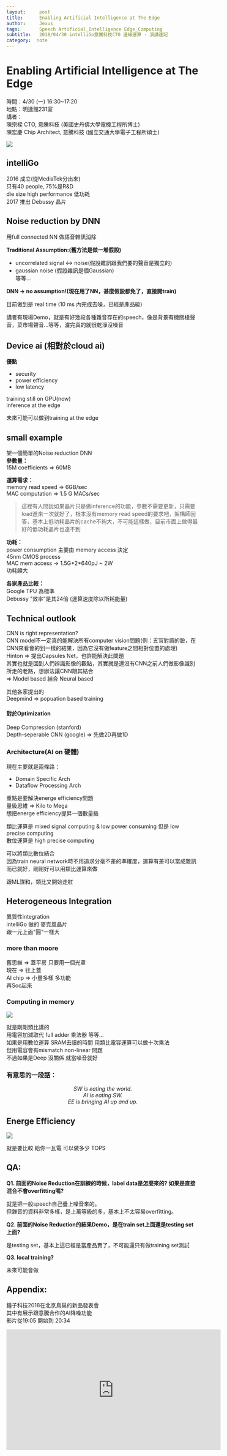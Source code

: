 ```yaml
---
layout:     post
title:      Enabling Artificial Intelligence at The Edge
author:     Jexus
tags: 		Speech Artificial_Intelligence Edge_Computing
subtitle:   2018/04/30 intelliGo意騰科技CTO 邊緣運算 - 演講速記
category:  note
---
```


Enabling Artificial Intelligence at The Edge
===
時間：4/30 (一) 16:30~17:20  
地點：明達館231室  
講者：  
陳宗樑 CTO, 意騰科技 (美國史丹佛大學電機工程所博士)  
陳宏慶 Chip Architect, 意騰科技 (國立交通大學電子工程所碩士)  

![](https://i.imgur.com/JtMZciK.png)


## intelliGo 
2016 成立(從MediaTek分出來)  
只有40 people, 75%是R&D  
die size high performance 低功耗  
2017 推出 Debussy 晶片   


## Noise reduction by DNN
用full connected NN 做語音雜訊消除  

**Traditional Assumption:(舊方法是做一堆假設)**  
- uncorrelated signal <-> noise(假設雜訊跟我們要的聲音是獨立的)  
- gaussian noise (假設雜訊是個Gaussian)  
等等...  

**DNN -> no assumption!(現在用了NN，甚麼假設都免了，直接開train)**

目前做到是 real time (10 ms 內完成去噪，已經是產品級)  

講者有現場Demo，就是有好幾段各種雜音存在的speech，像是背景有機關槍聲音，菜市場聲音...等等，濾完真的就很乾淨沒噪音  

## Device ai (相對於cloud ai)
**優點**
- security 
- power efficiency
- low latency

training still on GPU(now)  
inference at the edge  

未來可能可以做到training at the edge  

## small example  
架一個簡單的Noise reduction DNN  
**參數量：**  
15M coefficients => 60MB  

**運算需求：**   
memory read speed => 6GB/sec  
MAC computation => 1.5 G MACs/sec  
> 這裡有人問說如果晶片只是做inference的功能，參數不需要更新，只需要load進來一次就好了，根本沒有memory read speed的要求吧，架構師回答，基本上低功耗晶片的cache不夠大，不可能這樣做，目前市面上做得最好的低功耗晶片也達不到

**功耗：**  
power consumption 主要由 memory access 決定  
45nm CMOS process  
MAC mem access -> 1.5G\*2\*640pJ ~ 2W  
功耗頗大  

**各家產品比較：**  
Google TPU 為標準  
Debussy "效率"是其24倍 (運算速度除以所耗能量)  

## Technical outlook
CNN is right representation?  
CNN model不一定真的能解決所有computer vision問題(例：五官對調的臉，在CNN來看會的到一樣的結果，因為它沒有做feature之間相對位置的處理)  
Hinton => 提出Capsules Net，也許能解決此問題  
其實也就是回到人們辨識影像的觀點，其實就是還沒有CNN之前人們做影像識別所走的老路，想辦法讓CNN跟其結合  
=> Model based 結合 Neural based  

其他各家提出的  
Deepmind => popuation based training  

#### 對於Optimization
Deep Compression (stanford)  
Depth-seperable CNN (google) => 先做2D再做1D  

### Architecture(AI on 硬體)
現在主要就是兩條路：  
- Domain Specific Arch
- Dataflow Processing Arch

重點是要解決energe efficiency問題  
量級思維 => Kilo to Mega  
想把energe efficiency提昇一個數量級  

類比運算是 mixed signal computing & low power consuming 但是 low precise computing  
數位運算是 high precise computing  

可以將類比數位結合  
因為train neural network時不用追求分毫不差的準確度，運算有差可以當成雜訊而已就好，剛剛好可以用類比運算來做  

跟ML謀和，類比又開始走紅  
  

## Heterogeneous Integration
異質性integration  
intelliGo 做的 麥克風晶片   
跟一元上面"圓"一樣大  

### more than moore  
舊思維 => 蓋平房 只要用一個光罩  
現在 => 往上蓋  
AI chip => 小量多樣 多功能  
再Soc起來  

### Computing in memory
![](https://i.imgur.com/GkThcm2.jpg)

就是剛剛類比講的  
用電容加減取代 full adder 乘法器 等等...  
如果是用數位運算 SRAM去讀的時間 用類比電容運算可以做十次乘法  
但用電容會有mismatch non-linear 問題  
不過如果是Deep 沒關係 就當噪音就好  

### 有意思的一段話：

<center><i>SW is eating the world.</i></center>
<center><i>AI is eating SW.</i></center>
<center><i>EE is bringing AI up and up.</i></center>


## Energe Efficiency
![](https://i.imgur.com/U4lgxD6.jpg)

就是要比較 給你一瓦電 可以做多少 TOPS  

## QA:
**Q1. 前面的Noise Reduction在訓練的時候，label data是怎麼來的? 如果是直接混合不會overfitting嗎?**  

就是把一般speech自己疊上噪音來的。  
但雜音的資料非常多樣，是上萬等級的多，基本上不太容易overfitting。  

**Q2. 前面的Noise Reduction的結果Demo，是在train set上面還是testing set 上面?**  

是testing set，基本上這已經是當產品賣了，不可能還只有做training set測試  

**Q3. local training?**    

未來可能會做  

## Appendix:
錘子科技2018在北京鳥巢的新品發表會   
其中有展示跟意騰合作的AI降噪功能  
影片從19:05 開始到 20:34  
<iframe width="560" height="315" src="https://www.youtube.com/embed/65Tw9xBhHP0?rel=0&amp;start=1145" frameborder="0" allow="autoplay; encrypted-media" allowfullscreen></iframe>
